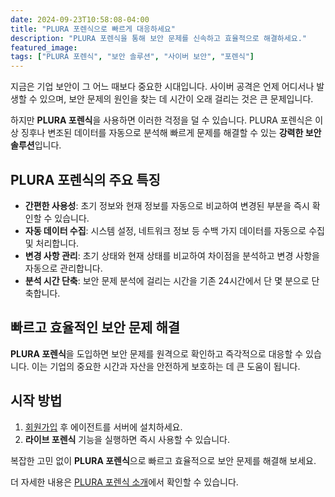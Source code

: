 ```yaml
---
date: 2024-09-23T10:58:08-04:00
title: "PLURA 포렌식으로 빠르게 대응하세요"
description: "PLURA 포렌식을 통해 보안 문제를 신속하고 효율적으로 해결하세요."
featured_image: 
tags: ["PLURA 포렌식", "보안 솔루션", "사이버 보안", "포렌식"]
---
```


지금은 기업 보안이 그 어느 때보다 중요한 시대입니다. 사이버 공격은 언제 어디서나 발생할 수 있으며, 보안 문제의 원인을 찾는 데 시간이 오래 걸리는 것은 큰 문제입니다.

하지만 **PLURA 포렌식**을 사용하면 이러한 걱정을 덜 수 있습니다. PLURA 포렌식은 이상 징후나 변조된 데이터를 자동으로 분석해 빠르게 문제를 해결할 수 있는 **강력한 보안 솔루션**입니다.

## PLURA 포렌식의 주요 특징

- **간편한 사용성**: 초기 정보와 현재 정보를 자동으로 비교하여 변경된 부분을 즉시 확인할 수 있습니다.
- **자동 데이터 수집**: 시스템 설정, 네트워크 정보 등 수백 가지 데이터를 자동으로 수집 및 처리합니다.
- **변경 사항 관리**: 초기 상태와 현재 상태를 비교하여 차이점을 분석하고 변경 사항을 자동으로 관리합니다.
- **분석 시간 단축**: 보안 문제 분석에 걸리는 시간을 기존 24시간에서 단 몇 분으로 단축합니다.

## 빠르고 효율적인 보안 문제 해결

**PLURA 포렌식**을 도입하면 보안 문제를 원격으로 확인하고 즉각적으로 대응할 수 있습니다. 이는 기업의 중요한 시간과 자산을 안전하게 보호하는 데 큰 도움이 됩니다.

## 시작 방법

1. [회원가입](https://www.plura.io/signup) 후 에이전트를 서버에 설치하세요.
2. **라이브 포렌식** 기능을 실행하면 즉시 사용할 수 있습니다.

복잡한 고민 없이 **PLURA 포렌식**으로 빠르고 효율적으로 보안 문제를 해결해 보세요. 

더 자세한 내용은 [PLURA 포렌식 소개](https://purplecow.plura.io/web/welcome/forensic.html)에서 확인할 수 있습니다.
